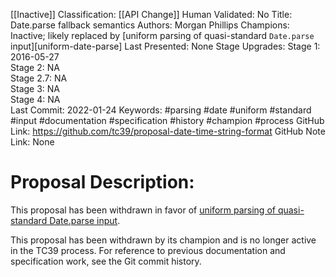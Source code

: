 [[Inactive]]
Classification: [[API Change]]
Human Validated: No
Title: Date.parse fallback semantics
Authors: Morgan Phillips
Champions: Inactive; likely replaced by [uniform parsing of quasi-standard `Date.parse` input][uniform-date-parse]
Last Presented: None
Stage Upgrades: 
Stage 1: 2016-05-27  
Stage 2: NA  
Stage 2.7: NA  
Stage 3: NA  
Stage 4: NA  
Last Commit: 2022-01-24
Keywords: #parsing #date #uniform #standard #input #documentation #specification #history #champion #process
GitHub Link: https://github.com/tc39/proposal-date-time-string-format
GitHub Note Link: None

# Proposal Description:
This proposal has been withdrawn in favor of [uniform parsing of quasi-standard Date.parse input](https://github.com/gibson042/ecma262-proposal-uniform-interchange-date-parsing).

This proposal has been withdrawn by its champion and is no longer active in the TC39 process. For reference to previous documentation and specification work, see the Git commit history.
